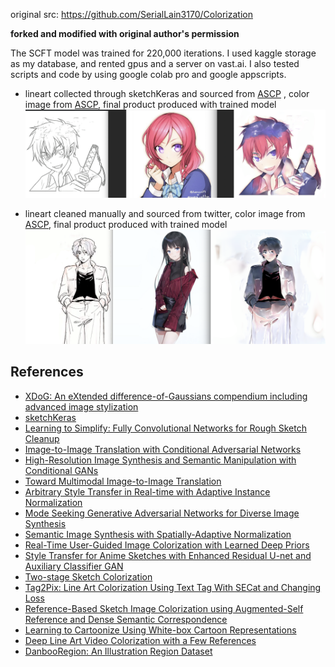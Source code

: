 original src: https://github.com/SerialLain3170/Colorization

**forked and modified with original author's permission**


The SCFT model was trained for 220,000 iterations. I used kaggle storage as my database, and rented gpus and a server on vast.ai. 
I also tested scripts and code by using google colab pro and google appscripts.

* lineart collected through sketchKeras and sourced from [ASCP](https://www.kaggle.com/ktaebum/anime-sketch-colorization-pair) , color image from [ASCP](https://www.kaggle.com/ktaebum/anime-sketch-colorization-pair), final product produced with trained model
![example1](/assets/iter.png)

* lineart cleaned manually and sourced from twitter, color image from [ASCP](https://www.kaggle.com/ktaebum/anime-sketch-colorization-pair), final product produced with trained model
![example2](/assets/iter2.png)


## References
- [XDoG: An eXtended difference-of-Gaussians compendium including advanced image stylization](https://users.cs.northwestern.edu/~sco590/winnemoeller-cag2012.pdf)
- [sketchKeras](https://github.com/lllyasviel/sketchKeras)
- [Learning to Simplify: Fully Convolutional Networks for Rough Sketch Cleanup](https://esslab.jp/~ess/publications/SimoSerraSIGGRAPH2016.pdf)
- [Image-to-Image Translation with Conditional Adversarial Networks](https://arxiv.org/pdf/1611.07004.pdf)
- [High-Resolution Image Synthesis and Semantic Manipulation with Conditional GANs](https://arxiv.org/pdf/1711.11585.pdf)
- [Toward Multimodal Image-to-Image Translation](https://arxiv.org/pdf/1711.11586.pdf)
- [Arbitrary Style Transfer in Real-time with Adaptive Instance Normalization](https://arxiv.org/pdf/1703.06868.pdf)
- [Mode Seeking Generative Adversarial Networks for Diverse Image Synthesis](https://arxiv.org/pdf/1903.05628.pdf)
- [Semantic Image Synthesis with Spatially-Adaptive Normalization](https://arxiv.org/pdf/1903.07291.pdf)
- [Real-Time User-Guided Image Colorization with Learned Deep Priors](https://arxiv.org/pdf/1705.02999.pdf)
- [Style Transfer for Anime Sketches with Enhanced Residual U-net and Auxiliary Classifier GAN](https://arxiv.org/pdf/1706.03319.pdf)
- [Two-stage Sketch Colorization](http://www.cse.cuhk.edu.hk/~ttwong/papers/colorize/colorize.pdf)
- [Tag2Pix: Line Art Colorization Using Text Tag With SECat and Changing Loss](https://openaccess.thecvf.com/content_ICCV_2019/papers/Kim_Tag2Pix_Line_Art_Colorization_Using_Text_Tag_With_SECat_and_ICCV_2019_paper.pdf)
- [Reference-Based Sketch Image Colorization using Augmented-Self Reference and Dense Semantic Correspondence](https://arxiv.org/pdf/2005.05207.pdf)
- [Learning to Cartoonize Using White-box Cartoon Representations](https://github.com/SystemErrorWang/White-box-Cartoonization/blob/master/paper/06791.pdf)
- [Deep Line Art Video Colorization with a Few References](https://arxiv.org/pdf/2003.10685.pdf)
- [DanbooRegion: An Illustration Region Dataset](https://lllyasviel.github.io/DanbooRegion/paper/paper.pdf)

